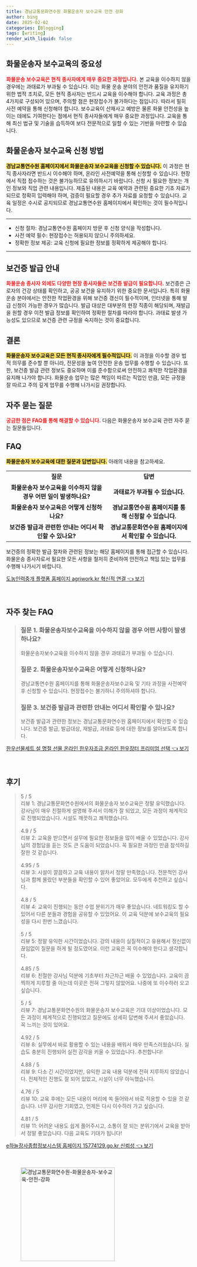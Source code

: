 ```yaml
---
title: 경남교통문화연수원 화물운송자 보수교육 안전 강화
author: bing
date: 2025-02-02
categories: [Blogging]
tags: [writing]
render_with_liquid: false
---
```



<h2 id='화물운송자_보수교육의_중요성'>화물운송자 보수교육의 중요성</h2>

<p><b><span style="color: #ee2323;">화물운송 보수교육은 현직 종사자에게 매우 중요한 과정입니다.</span></b> 본 교육을 이수하지 않을 경우에는 과태료가 부과될 수 있습니다. 이는 화물 운송 분야의 안전과 품질을 유지하기 위한 법적 조치로, 모든 현직 종사자는 반드시 교육을 이수해야 합니다. 교육 과정은 총 4가지로 구성되어 있으며, 주의할 점은 현장접수가 불가하다는 점입니다. 따라서 필히 사전 예약을 통해 신청해야 합니다. 보수교육이 산재사고 예방은 물론 화물 안전성을 높이는 데에도 기여한다는 점에서 현직 종사자들에게 매우 중요한 과정입니다. 교육을 통해 최신 법규 및 기술을 습득하여 보다 전문적으로 일할 수 있는 기반을 마련할 수 있습니다.</p>

<h2 id='신청_방법'>화물운송자 보수교육 신청 방법</h2>

<p><b><span style="background-color: #ffe066;">경남교통연수원 홈페이지에서 화물운송자 보수교육을 신청할 수 있습니다.</span></b> 이 과정은 현직 종사자라면 반드시 이수해야 하며, 온라인 사전예약을 통해 신청할 수 있습니다. 현장에서 직접 접수하는 것은 불가능하므로 유의하시기 바랍니다. 신청 시 필요한 정보는 개인 정보와 직업 관련 내용입니다. 제출된 내용은 교육 예약과 관련된 중요한 기초 자료가 되므로 정확히 입력해야 하며, 검증이 필요할 경우 추가 자료를 요청할 수 있습니다. 교육 일정은 수시로 공지되므로 경남교통연수원 홈페이지에서 확인하는 것이 필수적입니다.</p>

<hr />

<ul>
    <li>신청 절차: 경남교통연수원 홈페이지 방문 후 신청 양식을 작성합니다.</li>
    <li>사전 예약 필수: 현장접수는 허용되지 않으니 주의하세요.</li>
    <li>정확한 정보 제공: 교육 신청에 필요한 정보를 정확하게 제공해야 합니다.</li>
</ul>

<hr />

<h2 id='보건증_발급_안내'>보건증 발급 안내</h2>

<p><b><span style="color: #ee2323;">화물운송 종사자 외에도 다양한 현장 종사자들은 보건증 발급이 필요합니다.</span></b> 보건증은 근로자의 건강 상태를 확인하고, 공공 보건을 유지하기 위한 중요한 문서입니다. 특히 화물운송 분야에서는 안전한 작업환경을 위해 보건증 갱신이 필수적이며, 인터넷을 통해 발급 신청이 가능한 경우가 많습니다. 발급 대상은 대부분의 현장 직종이 해당되며, 재발급을 원할 경우 이전 발급 정보를 확인하여 정확한 절차를 따라야 합니다. 과태료 발생 가능성도 있으므로 보건증 관련 규정을 숙지하는 것이 중요합니다.</p>

<h2 id='결론'>결론</h2>

<p><b><span style="background-color: #ffe066;">화물운송자 보수교육은 모든 현직 종사자에게 필수적입니다.</span></b> 이 과정을 이수할 경우 법적 의무를 준수할 뿐 아니라, 전문성을 높여 안전한 운송 업무를 수행할 수 있습니다. 또한, 보건증 발급 관련 정보도 중요하며 이를 준수함으로써 안전하고 쾌적한 작업환경을 유지해 나가야 합니다. 화물운송 업무는 많은 책임이 따르는 직업인 만큼, 모든 규정을 잘 따르고 주의 깊게 업무를 수행해 나가시길 권장합니다.</p>

<h2 id='자주_묻는_질문'>자주 묻는 질문</h2>

<p><b><span style="color: #ee2323;">궁금한 점은 FAQ를 통해 해결할 수 있습니다.</span></b> 다음은 화물운송자 보수교육 관련 자주 묻는 질문들입니다.</p>

<h2 id='FAQ'>FAQ</h2>

<p><b><span style="background-color: #ffe066;">화물운송자 보수교육에 대한 질문과 답변입니다.</span></b> 아래의 내용을 참고하세요.</p>

<table>
    <tr>
        <td style="text-align: center; height: 17px;"><b>질문</b></td>
        <td style="text-align: center; height: 17px;"><b>답변</b></td>
    </tr>
    <tr>
        <td style="text-align: center; height: 17px;"><b>화물운송자 보수교육을 이수하지 않을 경우 어떤 일이 발생하나요?</b></td>
        <td style="text-align: center; height: 17px;"><b>과태료가 부과될 수 있습니다.</b></td>
    </tr>
    <tr>
        <td style="text-align: center; height: 17px;"><b>화물운송자 보수교육은 어떻게 신청하나요?</b></td>
        <td style="text-align: center; height: 17px;"><b>경남교통연수원 홈페이지를 통해 신청할 수 있습니다.</b></td>
    </tr>
    <tr>
        <td style="text-align: center; height: 17px;"><b>보건증 발급과 관련한 안내는 어디서 확인할 수 있나요?</b></td>
        <td style="text-align: center; height: 17px;"><b>경남교통문화연수원 홈페이지에서 확인할 수 있습니다.</b></td>
    </tr>
</table>

<p>보건증의 정확한 발급 절차와 관련된 정보는 해당 홈페이지를 통해 접근할 수 있습니다. 화물운송 종사자로서 필요한 모든 사항을 철저히 준비하여 안전하고 책임 있는 업무를 수행해 나가시기 바랍니다.</p>


<p><a class="click-button" title="도농인력중개 플랫폼 홈페이지 agriwork.kr 혁신적 연결" href="https://somered.github.io/posts/%EB%8F%84%EB%86%8D%EC%9D%B8%EB%A0%A5%EC%A4%91%EA%B0%9C-%ED%94%8C%EB%9E%AB%ED%8F%BC-%ED%99%88%ED%8E%98%EC%9D%B4%EC%A7%80-agriwork.kr-%ED%98%81%EC%8B%A0%EC%A0%81-%EC%97%B0%EA%B2%B0/" rel="dofollow">도농인력중개 플랫폼 홈페이지 agriwork.kr 혁신적 연결 👈 보기</a></p><br>
<h2 id='자주_찾는_FAQ'>자주 찾는 FAQ</h2>
<div itemscope="" itemtype="https://schema.org/FAQPage"> 
<blockquote> 
<div itemscope="" itemprop="mainEntity" itemtype="https://schema.org/Question"> 
<h3 itemprop="name">질문 1. 화물운송자보수교육을 이수하지 않을 경우 어떤 사항이 발생하나요?</h3> 
<div itemscope="" itemprop="acceptedAnswer" itemtype="https://schema.org/Answer"> 
<span itemprop="text"> 
<p>화물운송자보수교육을 이수하지 않을 경우 과태료가 부과될 수 있습니다.</p> 
</span> 
</div> 
</div> 

<div itemscope="" itemprop="mainEntity" itemtype="https://schema.org/Question"> 
<h3 itemprop="name">질문 2. 화물운송자보수교육은 어떻게 신청하나요?</h3> 
<div itemscope="" itemprop="acceptedAnswer" itemtype="https://schema.org/Answer"> 
<span itemprop="text"> 
<p>경남교통연수원 홈페이지를 통해 화물운송자보수교육 및 기타 과정을 사전예약 후 신청할 수 있습니다. 현장접수는 불가하니 주의하셔야 합니다.</p> 
</span> 
</div> 
</div> 

<div itemscope="" itemprop="mainEntity" itemtype="https://schema.org/Question"> 
<h3 itemprop="name">질문 3. 보건증 발급과 관련한 안내는 어디서 확인할 수 있나요?</h3> 
<div itemscope="" itemprop="acceptedAnswer" itemtype="https://schema.org/Answer"> 
<span itemprop="text"> 
<p>보건증 발급과 관련한 정보는 경남교통문화연수원 홈페이지에서 확인할 수 있습니다. 보건증 발급, 발급대상, 재발급, 과태료 등에 대한 정보를 알아보도록 합니다.</p> 
</span> 
</div> 
</div> 
</blockquote> 
</div>
<p><a class="click-button" title="한우선물세트 설 명절 선물 온라인 한우자조금 온라인 한우장터 프리미엄 선택" href="https://somered.github.io/posts/%ED%95%9C%EC%9A%B0%EC%84%A0%EB%AC%BC%EC%84%B8%ED%8A%B8-%EC%84%A4-%EB%AA%85%EC%A0%88-%EC%84%A0%EB%AC%BC-%EC%98%A8%EB%9D%BC%EC%9D%B8-%ED%95%9C%EC%9A%B0%EC%9E%90%EC%A1%B0%EA%B8%88-%EC%98%A8%EB%9D%BC%EC%9D%B8-%ED%95%9C%EC%9A%B0%EC%9E%A5%ED%84%B0-%ED%94%84%EB%A6%AC%EB%AF%B8%EC%97%84-%EC%84%A0%ED%83%9D/" rel="dofollow">한우선물세트 설 명절 선물 온라인 한우자조금 온라인 한우장터 프리미엄 선택 👈 보기</a></p><br>
<h2 id='후기'>후기</h2>
<div itemscope itemtype="https://schema.org/Product">
  <blockquote>
  <div itemprop="review" itemscope itemtype="https://schema.org/Review">
      <div itemprop="reviewRating" itemscope itemtype="https://schema.org/Rating"> <span itemprop="ratingValue">5</span> / <span itemprop="bestRating">5</span> </div>
      <span itemprop="reviewBody">리뷰 1: 경남교통문화연수원에서의 화물운송자 보수교육은 정말 유익했습니다. 강사님이 매우 친절하게 설명해 주셔서 이해가 잘 되었고, 모든 과정이 체계적으로 진행되었습니다. 시설도 깨끗하고 쾌적했습니다.</span>
  </div>
  <br>
  <div itemprop="review" itemscope itemtype="https://schema.org/Review">
      <div itemprop="reviewRating" itemscope itemtype="https://schema.org/Rating"> <span itemprop="ratingValue">4.9</span> / <span itemprop="bestRating">5</span> </div>
      <span itemprop="reviewBody">리뷰 2: 교육을 받으면서 실무에 필요한 정보들을 많이 배울 수 있었습니다. 강사님의 경험담을 듣는 것도 큰 도움이 되었습니다. 꼭 필요한 과정인 만큼 참석하길 잘한 것 같습니다.</span>
  </div>
  <br>
  <div itemprop="review" itemscope itemtype="https://schema.org/Review">
      <div itemprop="reviewRating" itemscope itemtype="https://schema.org/Rating"> <span itemprop="ratingValue">4.95</span> / <span itemprop="bestRating">5</span> </div>
      <span itemprop="reviewBody">리뷰 3: 시설이 깔끔하고 교육 내용이 알차서 정말 만족했습니다. 전문적인 강사님과 함께 몰랐던 부분들을 확인할 수 있어 좋았어요. 모두에게 추천하고 싶습니다.</span>
  </div>
  <br>
  <div itemprop="review" itemscope itemtype="https://schema.org/Review">
      <div itemprop="reviewRating" itemscope itemtype="https://schema.org/Rating"> <span itemprop="ratingValue">4.8</span> / <span itemprop="bestRating">5</span> </div>
      <span itemprop="reviewBody">리뷰 4: 교육이 진행되는 동안 수업 분위기가 매우 좋았습니다. 네트워킹도 할 수 있어서 다른 분들과 경험을 공유할 수 있었어요. 이 교육 덕분에 보수교육의 필요성을 다시 한번 느꼈습니다.</span>
  </div>
  <br>
  <div itemprop="review" itemscope itemtype="https://schema.org/Review">
      <div itemprop="reviewRating" itemscope itemtype="https://schema.org/Rating"> <span itemprop="ratingValue">5</span> / <span itemprop="bestRating">5</span> </div>
      <span itemprop="reviewBody">리뷰 5: 정말 유익한 시간이었습니다. 강의 내용이 실질적이고 유용해서 정신없이 끊임없이 질문을 하게 될 정도였어요. 이런 교육은 꼭 이수해야 한다고 생각합니다.</span>
  </div>
  <br>
  <div itemprop="review" itemscope itemtype="https://schema.org/Review">
      <div itemprop="reviewRating" itemscope itemtype="https://schema.org/Rating"> <span itemprop="ratingValue">4.85</span> / <span itemprop="bestRating">5</span> </div>
      <span itemprop="reviewBody">리뷰 6: 친절한 강사님 덕분에 기초부터 차근차근 배울 수 있었습니다. 교육이 끔찍하게 지루할 줄 아는데 이곳은 전혀 그렇지 않았어요. 나중에 또 이수하러 오고 싶습니다.</span>
  </div>
  <br>
  <div itemprop="review" itemscope itemtype="https://schema.org/Review">
      <div itemprop="reviewRating" itemscope itemtype="https://schema.org/Rating"> <span itemprop="ratingValue">5</span> / <span itemprop="bestRating">5</span> </div>
      <span itemprop="reviewBody">리뷰 7: 경남교통문화연수원의 화물운송자 보수교육은 기대 이상이었습니다. 모든 과정이 체계적으로 진행되었고 질문에도 상세히 답변해 주셔서 좋았습니다. 꼭 느끼는 것이 있어요.</span>
  </div>
  <br>
  <div itemprop="review" itemscope itemtype="https://schema.org/Review">
      <div itemprop="reviewRating" itemscope itemtype="https://schema.org/Rating"> <span itemprop="ratingValue">4.92</span> / <span itemprop="bestRating">5</span> </div>
      <span itemprop="reviewBody">리뷰 8: 실무에서 바로 활용할 수 있는 내용을 배워서 매우 만족스러웠습니다. 실습도 충분히 진행되어 실전 감각을 키울 수 있었습니다. 추천합니다!</span>
  </div>
  <br>
  <div itemprop="review" itemscope itemtype="https://schema.org/Review">
      <div itemprop="reviewRating" itemscope itemtype="https://schema.org/Rating"> <span itemprop="ratingValue">4.88</span> / <span itemprop="bestRating">5</span> </div>
      <span itemprop="reviewBody">리뷰 9: 다소 긴 시간이었지만, 유익한 교육 내용 덕분에 전혀 지루하지 않았습니다. 전체적인 진행도 잘 되어 있었고, 시설이 너무 아늑했습니다.</span>
  </div>
  <br>
  <div itemprop="review" itemscope itemtype="https://schema.org/Review">
      <div itemprop="reviewRating" itemscope itemtype="https://schema.org/Rating"> <span itemprop="ratingValue">4.76</span> / <span itemprop="bestRating">5</span> </div>
      <span itemprop="reviewBody">리뷰 10: 교육 후에는 모든 내용이 머리에 쏙 들어와서 바로 적용할 수 있을 것 같습니다. 너무 감사한 기회였고, 언제든 다시 이수하러 가고 싶습니다.</span>
  </div>
  <br>
  <div itemprop="review" itemscope itemtype="https://schema.org/Review">
      <div itemprop="reviewRating" itemscope itemtype="https://schema.org/Rating"> <span itemprop="ratingValue">4.81</span> / <span itemprop="bestRating">5</span> </div>
      <span itemprop="reviewBody">리뷰 11: 어려운 내용도 쉽게 풀어주시고, 소통이 잘 되는 분위기에서 교육을 받아서 정말 좋았습니다. 다음 교육도 기대가 됩니다!</span>
  </div>
  </blockquote>
</div>
<p><a class="click-button" title="e하늘장사종합정보시스템 홈페이지 15774129.go.kr 신뢰성" href="https://somered.github.io/posts/e%ED%95%98%EB%8A%98%EC%9E%A5%EC%82%AC%EC%A2%85%ED%95%A9%EC%A0%95%EB%B3%B4%EC%8B%9C%EC%8A%A4%ED%85%9C-%ED%99%88%ED%8E%98%EC%9D%B4%EC%A7%80-15774129.go.kr-%EC%8B%A0%EB%A2%B0%EC%84%B1/" rel="dofollow">e하늘장사종합정보시스템 홈페이지 15774129.go.kr 신뢰성 👈 보기</a></p><br>
<figure class="image"><img src="https://somered.github.io/assets/img/thumbnail/경남교통문화연수원-화물운송자-보수교육-안전-강화.webp" alt="경남교통문화연수원-화물운송자-보수교육-안전-강화" width="256" height="256"></figure>